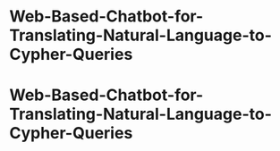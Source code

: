 # Web-Based-Chatbot-for-Translating-Natural-Language-to-Cypher-Queries
# Web-Based-Chatbot-for-Translating-Natural-Language-to-Cypher-Queries
